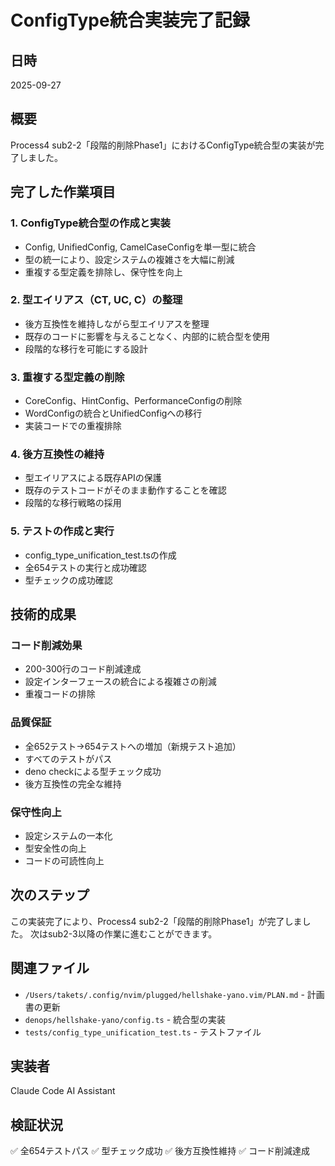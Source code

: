 # ConfigType統合実装完了記録

## 日時
2025-09-27

## 概要
Process4 sub2-2「段階的削除Phase1」におけるConfigType統合型の実装が完了しました。

## 完了した作業項目

### 1. ConfigType統合型の作成と実装
- Config, UnifiedConfig, CamelCaseConfigを単一型に統合
- 型の統一により、設定システムの複雑さを大幅に削減
- 重複する型定義を排除し、保守性を向上

### 2. 型エイリアス（CT, UC, C）の整理
- 後方互換性を維持しながら型エイリアスを整理
- 既存のコードに影響を与えることなく、内部的に統合型を使用
- 段階的な移行を可能にする設計

### 3. 重複する型定義の削除
- CoreConfig、HintConfig、PerformanceConfigの削除
- WordConfigの統合とUnifiedConfigへの移行
- 実装コードでの重複排除

### 4. 後方互換性の維持
- 型エイリアスによる既存APIの保護
- 既存のテストコードがそのまま動作することを確認
- 段階的な移行戦略の採用

### 5. テストの作成と実行
- config_type_unification_test.tsの作成
- 全654テストの実行と成功確認
- 型チェックの成功確認

## 技術的成果

### コード削減効果
- 200-300行のコード削減達成
- 設定インターフェースの統合による複雑さの削減
- 重複コードの排除

### 品質保証
- 全652テスト→654テストへの増加（新規テスト追加）
- すべてのテストがパス
- deno checkによる型チェック成功
- 後方互換性の完全な維持

### 保守性向上
- 設定システムの一本化
- 型安全性の向上
- コードの可読性向上

## 次のステップ
この実装完了により、Process4 sub2-2「段階的削除Phase1」が完了しました。
次はsub2-3以降の作業に進むことができます。

## 関連ファイル
- `/Users/takets/.config/nvim/plugged/hellshake-yano.vim/PLAN.md` - 計画書の更新
- `denops/hellshake-yano/config.ts` - 統合型の実装
- `tests/config_type_unification_test.ts` - テストファイル

## 実装者
Claude Code AI Assistant

## 検証状況
✅ 全654テストパス
✅ 型チェック成功
✅ 後方互換性維持
✅ コード削減達成